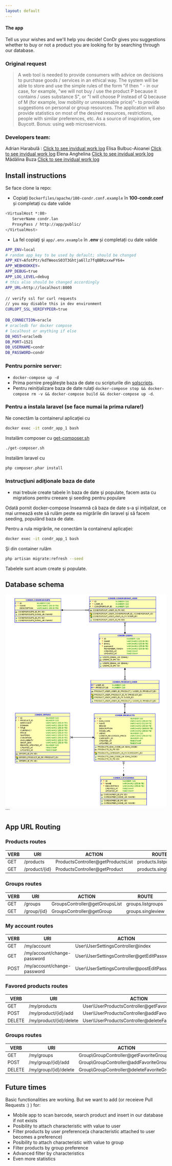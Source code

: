 ```yaml
---
layout: default
---
```


#### The app

 Tell us your wishes and we'll help you decide! ConDr gives you suggestions whether to buy or not a product you are looking for by searching through our database.

### Original request

 > A web tool is needed to provide consumers with advice on decisions to purchase goods / services in an ethical way. The system will be able to store and use the simple rules of the form "if <condition> then <action>" - in our case, for example, "we will not buy / use the product P because it contains / uses substance S", or "I will choose P instead of Q because of M (for example, low mobility or unreasonable price)"- to provide suggestions on personal or group resources. The application will also provide statistics on most of the desired resources, restrictions, people with similar preferences, etc. As a source of inspiration, see Buycott. Bonus: using web microservices.

### Developers team:

Adrian Harabulă  : [Click to see invidual work log](adrian) 
Elisa Bulbuc-Aioanei  [Click to see invidual work log](elisa) 
Elena Anghelina  [Click to see invidual work log](elena) 
Mădălina Buza  [Click to see invidual work log](madalina) 




## Install instructions

Se face clone la repo:
 - Copiați `Dockerfiles/apache/100-condr.conf.example` în __100-condr.conf__ și completați cu date valide

```sh
<VirtualHost *:80>
   ServerName condr.lan
   ProxyPass / http://app/public/
</VirtualHost>
```

 - La fel copiaţi şi `app/.env.example` în __.env__ și completați cu date valide

```sh
APP_ENV=local
# random app_key to be used by default; should be changed
APP_KEY=AfotPtr/kdTWeosS03T3Ghtja6llz7fqBBRzxxwFY64=
APP_WEBHOOKKEY=
APP_DEBUG=true
APP_LOG_LEVEL=debug
# this also should be changed accordingly
APP_URL=http://localhost:8000

// verify ssl for curl requests
// you may disable this in dev environment
CURLOPT_SSL_VERIFYPEER=true

DB_CONNECTION=oracle
# oracledb for docker compose
# localhost or anything if else
DB_HOST=oracledb
DB_PORT=1521
DB_USERNAME=condr
DB_PASSWORD=condr
```
 
### Pentru pornire server:
 - `docker-compose up -d`
 - Prima pornire pregăteşte baza de date cu scripturile din [sqlscripts](https://github.com/adrianharabula/condr/tree/master/Dockerfiles/oracledb/sqlscripts).
 - Pentru reinițializare baza de date rulați `docker-compose stop && docker-compose rm -v && docker-compose build && docker-compose up -d`.

### Pentru a instala laravel (se face numai la prima rulare!)

Ne conectăm la containerul aplicaţiei cu
```sh
docker exec -it condr_app_1 bash
```
Instalăm composer cu [get-composer.sh](https://github.com/adrianharabula/condr/blob/master/app/get-composer.sh)
```sh
./get-composer.sh
```
Instalăm laravel cu
```sh
php composer.phar install
```

### Instrucţiuni adiţionale baza de date

 - mai trebuie create tabele în baza de date şi populate, facem asta cu migrations pentru creeare şi seeding pentru populare

Odată pornit docker-compose înseamnă că baza de date s-a şi iniţializat, ce mai urmează este să rulăm peste ea migrările din laravel şi să facem seeding, populând baza de date.

Pentru a rula migrările, ne conectăm la containerul aplicaţiei:
```sh
docker exec -it condr_app_1 bash
```
Şi din container rulăm
```sh
php artisan migrate:refresh --seed
```
Tabelele sunt acum create şi populate.

## Database schema

![](https://raw.githubusercontent.com/adrianharabula/condr-devbook/master/images/schema_latest_part1.png)```

## App URL Routing

### Products routes

| VERB | URI           | ACTION                             | ROUTE                 |
|------|---------------|------------------------------------|-----------------------|
| GET  | /products     | ProductsController@getProductsList | products.listproducts |
| GET  | /product/{id} | ProductsController@getProduct      | products.singleview   |

### Groups routes

| VERB | URI           | ACTION                             | ROUTE                 |
|------|---------------|------------------------------------|-----------------------|
| GET  | /groups       | GroupsController@getGroupsList     | groups.listgroups     |
| GET  | /group/{id}   | GroupsController@getGroup          | groups.singleview     |

### My account routes

| VERB | URI                         | ACTION                                       | ROUTE                      |
|------|-----------------------------|----------------------------------------------|----------------------------|
| GET  | /my/account                 | User\UserSettingsController@index            | my.account.index                |
| GET  | /my/account/change-password | User\UserSettingsController@getEditPassword  | my.account.change-password |
| POST | /my/account/change-password | User\UserSettingsController@postEditPassword | my.account.change-password |

### Favored products routes

| VERB   | URI                     | ACTION                                                | ROUTE              |
|--------|-------------------------|-------------------------------------------------------|--------------------|
| GET    | /my/products            | User\UserProductsController@getFavoriteProducts       | my.products.listproducts        |
| POST   | /my/product/{id}/add    | User\UserProductsController@addFavoriteProduct        | my.product.add     |
| DELETE | /my/product/{id}/delete | User\UserProductsController@deleteFavoriteProduct     | my.product.delete  |

### Groups routes

| VERB   | URI                     | ACTION                                                | ROUTE              |
|--------|-------------------------|-------------------------------------------------------|--------------------|
| GET    | /my/groups              | Group\GroupController@getFavoriteGroups               | my.groups.listgroups       |
| POST   | /my/group/{id}/add      | Group\GroupController@addFavoriteGroup                | my.group.add       |
| DELETE | /my/group/{id}/delete   | Group\GroupController@deleteFavoriteGroup             | my.group.delete    |


## Future times

 Basic functionalities are working. But we want to add (or receieve Pull Requests :) ) for:

 * Mobile app to scan barcode, search product and insert in our database if not exists
 * Posibility to attach characteristic with value to user
 * Filter products by user preference(a characteristic attached to user becomes a preference)
 * Posibility to attach characteristic with value to group
 * Filter products by group preference
 * Advanced filter by characteristics
 * Even more statistics

